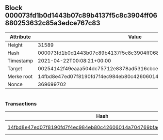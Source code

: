 ## Block 000073fd1b0d1443b07c89b4137f5c8c3904ff06880253632c85a3edce767c83

Attribute | Value
--- | ---
Height | 31589
Hash | 000073fd1b0d1443b07c89b4137f5c8c3904ff06880253632c85a3edce767c83
Timestamp | 2021-04-22T00:08:21+00:00
Target | 00254142f49eaaa504dc75712e8378ad5316cbcead634704b3734b6271167cc4
Merke root | 14fbd8e47ed07f8190fd7f4ec984eb80c42606014a704769bfac2bd34858770b
Nonce | 369699702

```

```

### Transactions

Hash | Amount
--- | ---
[14fbd8e47ed07f8190fd7f4ec984eb80c42606014a704769bfac2bd34858770b](14fbd8e47ed07f8190fd7f4ec984eb80c42606014a704769bfac2bd34858770b.md) | 10.00000000 SKEPTI 
